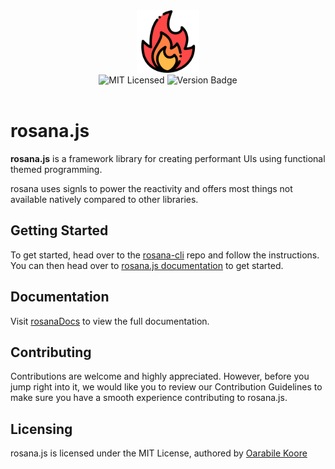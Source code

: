 
<div align="center"><img src="./favicon.ico" width="100" /></div>

<div align="center">
<img alt="MIT Licensed" src="https://img.shields.io/badge/license-MIT-blue.svg">
<img alt="Version Badge" src="https://img.shields.io/badge/version-0.0.7-brightgreen.svg">
</div>

<br>

# rosana.js

**rosana.js** is a framework library for creating performant UIs using functional themed programming.

rosana uses signls to power the reactivity and offers most things not available natively compared to other libraries.

## Getting Started

To get  started, head over to the [rosana-cli](https://github.com/oarabiledev/rosana-cli)
 repo and follow the instructions.
You can then head over to [rosana.js documentation](https://savory-gold-540.notion.site/rosana-js-documentation-13bbfc84915f802e8449cc7836e4b71c?pvs=4) to get started.

## Documentation

Visit [rosanaDocs](https://savory-gold-540.notion.site/rosana-js-documentation-13bbfc84915f802e8449cc7836e4b71c) to view the full documentation.

## Contributing

Contributions are welcome and highly appreciated. However, before you jump right into it, we would like you to review our Contribution Guidelines to make sure you have a smooth experience contributing to rosana.js.

## Licensing

rosana.js is licensed under the MIT License, authored by [Oarabile Koore](https://github.com/oarabiledev)
